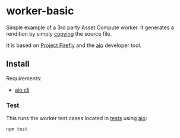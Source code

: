 # worker-basic

Simple example of a 3rd party Asset Compute worker. It generates a rendition by simply [copying](https://github.com/adobe/asset-compute-example-workers/blob/master/projects/worker-basic/worker-basic.js#L19) the source file.

It is based on [Project Firefly](https://github.com/AdobeDocs/project-firefly) and the [aio](https://github.com/adobe/aio-cli) developer tool.

## Install

Requirements:

* [aio cli](https://github.com/adobe/aio-cli)

### Test
This runs the worker test cases located in [tests](tests) using [aio](https://github.com/adobe/aio-cli):

```
npm test
```
